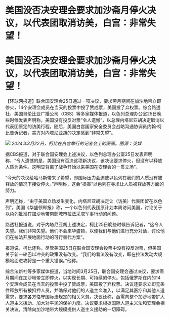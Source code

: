 # 美国没否决安理会要求加沙斋月停火决议，以代表团取消访美，白宫：非常失望！

# 美国没否决安理会要求加沙斋月停火决议，以代表团取消访美，白宫：非常失望！

【环球网报道】联合国安理会25日通过一项决议，要求斋月期间在加沙地带立即停火，14个安理会成员在当天的投票中投了赞成票，美国投了弃权票。综合路透社、美国哥伦比亚广播公司（CBS）等多家媒体报道，以色列总理办公室25日晚些时候发表声明称，美国没有投反对票“令人遗憾”，以总理内塔尼亚胡决定取消以代表团原定的访美行程。随后，美国白宫国家安全委员会战略沟通协调员约翰·柯比告诉记者，美方对内塔尼亚胡的决定感到“非常失望”。

![](https://inews.gtimg.com/om_bt/OSNNuuV18dhX7yfGhOhi1jlGsMUBbVObTxWb7gHDFOxHMAA/1000)
_2024年3月22日，柯比在白宫举行的记者会上的画面。图源：英媒_

据CBS报道，对于联合国安理会上述决议，以色列总理办公室25日发表声明称，“令人遗憾的是，美国没有否决这项新决议，该决议要求停火，但没有以释放人质为条件。这明显背离了战争开始以来美国在安理会的一贯立场”。

“今天的决议给哈马斯带来了希望，即国际压力会迫使以色列在我们的人质没有被释放的情况下接受停火。”声明称，这会“损害”以色列在寻求让人质被释放等方面的努力。

声明还称，“由于美国立场发生变化，内塔尼亚胡决定让（访美）代表团留在以色列”。美国《华盛顿邮报》称，一个以色列代表团原计划本周访问美国，讨论关于以色列批准在加沙地带南部城市拉法采取军事行动的问题。

路透社报道说，对于内塔尼亚胡上述决定，柯比25日晚些时候告诉记者，“这令人失望。我们非常失望。他们不会来华盛顿，以便我们与他们进行充分对话，讨论他们在拉法开展地面行动的可行替代方案”。

报道说，柯比还称，尽管美国25日在联合国安理会投票中没有投反对票，但美国关于新一轮巴以冲突的政策没有改变。“我们的看法没有改变，即在拉法发动大规模地面进攻将是一个重大错误。”他称。

综合法新社等多家媒体报道，当地时间3月25日，联合国安理会通过决议，要求斋月期间在加沙地带立即停火，以实现长期、可持续的停火。包括俄罗斯在内的14个安理会成员在当天的投票中投了赞成票，美国投了弃权票。决议还要求立即无条件释放所有被扣押人员，并确保对他们的人道主义准入，以满足其医疗和其他人道需求，要求各方恪守国际法规定的相关义务。决议还称，亟需向整个加沙地带扩大人道主义援助、加大对平民的保护力度。决议要求根据国际人道主义法和安理会相关决议，清除向加沙地带大规模提供人道主义援助的一切障碍。

